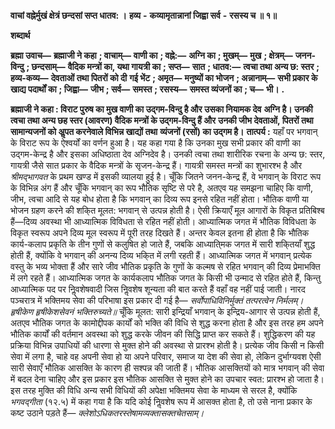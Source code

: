 **वाचां वह्नेर्मुखं क्षेत्रं छन्दसां सप्त धातव: ।** **हव्य** **-** **कव्यामृतान्नानां जिह्वा सर्व** **-** **रसस्य च ॥ १॥** 

**शब्दार्थ** 

**ब्रह्मा उवाच—** **ब्रह्माजी ने कहा** **; वाचाम्—** **वाणी का** **; वह्ने:—** **अग्नि का** **; मुखम्—** **मुख** **; क्षेत्रम्—** **जनन-विन्दु** **; छन्दसाम्—** **वैदिक मन्त्रों का, यथा गायत्री का** **; सप्त—** **सात** **; धातव:—** **त्वचा तथा अन्य छ: स्तर** **; हव्य-कव्य—** **देवताओं तथा पितरों को दी** **गई भेंट** **; अमृत—** **मनुष्यों का भोजन** **; अन्नानाम्—** **सभी प्रकार के खाद्य पदार्थों का** **; जिह्वा—** **जीभ** **; सर्व—** **समस्त** **; रसस्य—** **समस्त व्यंजनों का** **; च—** **भी।** **.** 

**ब्रह्माजी ने कहा : विराट पुरुष का मुख वाणी का उद्गम-विन्दु है और उसका नियामक देव** **अग्नि है। उनकी त्वचा तथा अन्य छह स्तर (आवरण) वैदिक मन्त्रों के उद्गम-विन्दु हैं और** **उनकी जीभ देवताओं, पितरों तथा सामान्यजनों को अॢपत करनेवाले विभिन्न खाद्यों तथा** **व्यंजनों (रसों) का उद्गम है।** **तात्पर्य :** यहाँ पर भगवान् के विराट रूप के ऐश्वर्यों का वर्णन हुआ है। यह कहा गया है कि उनका मुख सभी प्रकार की वाणी का उद्गम-केन्द्र है और इसका अधिष्ठाता देव अग्निदेव है। उनकी त्वचा तथा शारीरिक रचना के अन्य छ: स्तर, गायत्री जैसे सात प्रकार के वैदिक मन्त्रों के सृजन-केन्द्र हैं। गायत्री समस्त मन्त्रों का शुभारश्भ है और *श्रीमद्भागवत* के प्रथम खण्ड में इसकी व्यालया हुई है। चूँकि जितने जनन-केन्द्र हैं, वे भगवान् के विराट रूप के विभिन्न अंग हैं और चूँकि भगवान् का रूप भौतिक सृष्टि से परे है, अतएव यह समझना चाहिए कि वाणी, जीभ, त्वचा आदि से यह बोध होता है कि भगवान् का दिव्य रूप इनसे रहित नहीं होता। भौतिक वाणी या भोजन ग्रहण करने की शकि्त मूलत: भगवान् से उत्पन्न होती है। ऐसी क्रियाएँ मूल आगारों के विकृत प्रतिबिश्ब हैं—दिव्य अवस्था भी आध्यात्मिक विविधता से रहित नहीं होती। आध्यात्मिक जगत में भौतिक विविधता के विकृत स्वरूप अपने दिव्य मूल स्वरूप में पूरी तरह दिखते हैं। अन्तर केवल इतना ही होता है कि भौतिक कार्य-कलाप प्रकृति के तीन गुणों से कलुषित हो जाते हैं, जबकि आध्याति्मक जगत में सारी शकि्तयाँ शुद्ध होती हैं, क्योंकि वे भगवान् की अनन्य दिव्य भकि्त में लगी रहती हैं। आध्यात्मिक जगत में भगवान् प्रत्येक वस्तु के भव्य भोक्ता हैं और सारे जीव भौतिक प्रकृति के गुणों के कल्मष से रहित भगवान् की दिव्य प्रेमाभक्ति में लगे रहते हैं। आध्यात्मिक जगत के कार्यकलाप भौतिक जगत के किसी भी उन्माद से रहित होते हैं, किन्तु आध्यात्मिक पद पर निॢवशेषवादी जिस निॢवशेष शून्यता की बात करते हैं वहाँ वह नहीं पाई जाती। नारद पञ्चरात्र में भक्तिमय सेवा की परिभाषा इस प्रकार दी गई है— *सर्वोपाधिविनिर्मुक्तं तत्परत्वेन निर्मलम्।* *हृषीकेण हृषीकेशसेवनं भक्तिरुच्यते॥* चूँकि मूलत: सारी इन्द्रियाँ भगवान् के इन्द्रिय-आगार से उत्पन्न होती हैं, अतएव भौतिक जगत के कामोद्दीपक कार्यों को भक्ति की विधि से शुद्ध करना होता है और इस तरह हम अपने भौतिक कार्यों की वर्तमान अवस्था को शुद्ध करके जीवन की सिद्धि प्राप्त कर सकते हैं। शुद्धिकरण की यह प्रक्रिया विभिन्न उपाधियों की धारणा से मुक्त होने की अवस्था से प्रारश्भ होती है। प्रत्येक जीव किसी न किसी सेवा में लगा है, चाहे वह अपनी सेवा हो या अपने परिवार, समाज या देश की सेवा हो, लेकिन दुर्भाग्यवश ऐसी सारी सेवाएँ भौतिक आसक्ति के कारण ही सश्पन्न की जाती हैं। भौतिक आसक्तियों को मात्र भगवान् की सेवा में बदल देना चाहिए और इस प्रकार इस भौतिक आसक्ति से मुक्त होने का उपचार स्वत: प्रारश्भ हो जाता है। इस तरह मुक्ति की विधि अन्य सभी विधियों की अपेक्षा भक्तिमय सेवा के माध्यम से सरल है, क्योंकि *भगवद्गीता* (१२.५) में कहा गया है कि यदि कोई निॢवशेष रूप में आसक्त होता है, तो उसे नाना प्रकार के कष्ट उठाने पड़ते हैं— *क्लेशोऽधिकतरस्तेषामव्यक्तासक्तचेतसाम्।*  